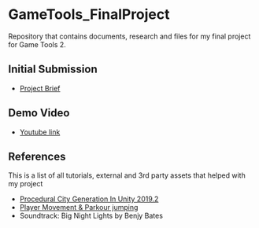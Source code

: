 # GameTools_FinalProject
Repository that contains documents, research and files for my final project for Game Tools 2.

## Initial Submission
- [Project Brief](https://docs.google.com/document/d/1lGnnEqUaG6nOaenH-JlXj7U5O2prlUiBdPHONKYycXw/edit?usp=sharing)

## Demo Video
- [Youtube link](https://youtu.be/q68uW6tb_h4)

## References
This is a list of all tutorials, external and 3rd party assets that helped with my project
- [Procedural City Generation In Unity 2019.2](https://www.youtube.com/watch?v=9_s8TAmfIA0&list=PLuldlT8dkudokn1FWfzFEiXF4aGTkyU9Z)
- [Player Movement & Parkour jumping](https://www.youtube.com/watch?v=_QajrabyTJc&t=161s&ab_channel=Brackeys)
- Soundtrack: Big Night Lights by Benjy Bates
